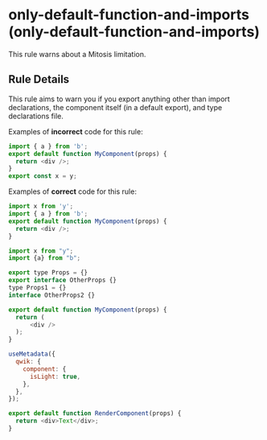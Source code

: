 # only-default-function-and-imports (only-default-function-and-imports)

This rule warns about a Mitosis limitation.

## Rule Details

This rule aims to warn you if you export anything other than import declarations, the component itself (in a default export), and type declarations file.

Examples of **incorrect** code for this rule:

```js
import { a } from 'b';
export default function MyComponent(props) {
  return <div />;
}
export const x = y;
```

Examples of **correct** code for this rule:

```js
import x from 'y';
import { a } from 'b';
export default function MyComponent(props) {
  return <div />;
}

import x from "y";
import {a} from "b";

export type Props = {}
export interface OtherProps {}
type Props1 = {}
interface OtherProps2 {}

export default function MyComponent(props) {
  return (
      <div />
  );
}
```

```js
useMetadata({
  qwik: {
    component: {
      isLight: true,
    },
  },
});

export default function RenderComponent(props) {
  return <div>Text</div>;
}
```
